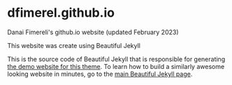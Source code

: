 # dfimerel.github.io

Danai Fimereli's github.io website (updated February 2023)


This website was create using Beautiful Jekyll


This is the source code of Beautiful Jekyll that is responsible for generating [the demo website for this theme](http://deanattali.com/beautiful-jekyll).  To learn how to build a similarly awesome looking website in minutes, go to the [main Beautiful Jekyll page](https://github.com/daattali/beautiful-jekyll#readme).
